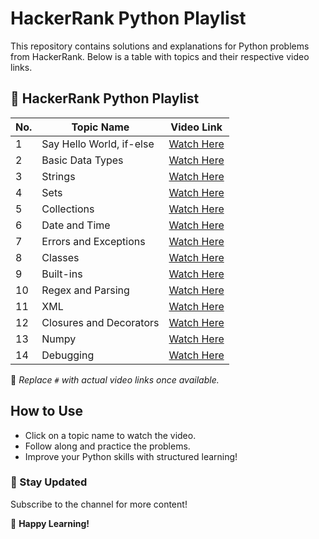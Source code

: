 # HackerRank Python Playlist

This repository contains solutions and explanations for Python problems from HackerRank. Below is a table with topics and their respective video links.

## 📌 HackerRank Python Playlist

| No. | Topic Name                   | Video Link |
|----|----------------------------|------------|
| 1  | Say Hello World, if-else              | [Watch Here](https://youtu.be/vZ7i3rhlz6A?si=meKrZyzTUJDEjzRN) |
| 2  | Basic Data Types           | [Watch Here](#) |
| 3  | Strings                    | [Watch Here](#) |
| 4  | Sets                       | [Watch Here](#) |
| 5  | Collections                 | [Watch Here](#) |
| 6  | Date and Time               | [Watch Here](#) |
| 7  | Errors and Exceptions       | [Watch Here](#) |
| 8  | Classes                     | [Watch Here](#) |
| 9  | Built-ins                   | [Watch Here](#) |
| 10 | Regex and Parsing           | [Watch Here](#) |
| 11 | XML                         | [Watch Here](#) |
| 12 | Closures and Decorators     | [Watch Here](#) |
| 13 | Numpy                       | [Watch Here](#) |
| 14 | Debugging                   | [Watch Here](#) |

🔹 *Replace `#` with actual video links once available.*

## How to Use
- Click on a topic name to watch the video.
- Follow along and practice the problems.
- Improve your Python skills with structured learning!

### 📢 Stay Updated
Subscribe to the channel for more content!

🚀 **Happy Learning!**
